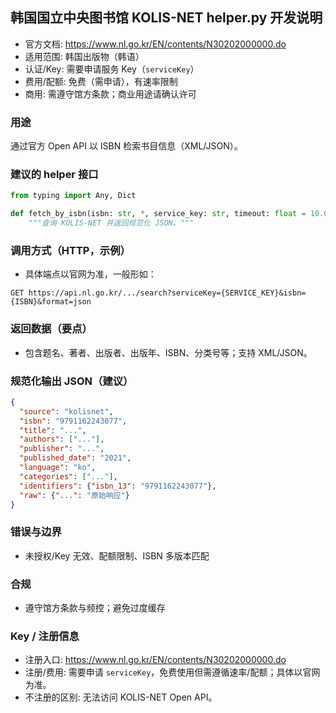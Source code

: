 ## 韩国国立中央图书馆 KOLIS-NET helper.py 开发说明

- 官方文档: https://www.nl.go.kr/EN/contents/N30202000000.do
- 适用范围: 韩国出版物（韩语）
- 认证/Key: 需要申请服务 Key（`serviceKey`）
- 费用/配额: 免费（需申请），有速率限制
- 商用: 需遵守馆方条款；商业用途请确认许可

### 用途
通过官方 Open API 以 ISBN 检索书目信息（XML/JSON）。

### 建议的 helper 接口
```python
from typing import Any, Dict

def fetch_by_isbn(isbn: str, *, service_key: str, timeout: float = 10.0) -> Dict[str, Any]:
    """查询 KOLIS-NET 并返回规范化 JSON。"""
```

### 调用方式（HTTP，示例）
- 具体端点以官网为准，一般形如：
```
GET https://api.nl.go.kr/.../search?serviceKey={SERVICE_KEY}&isbn={ISBN}&format=json
```

### 返回数据（要点）
- 包含题名、著者、出版者、出版年、ISBN、分类号等；支持 XML/JSON。

### 规范化输出 JSON（建议）
```json
{
  "source": "kolisnet",
  "isbn": "9791162243077",
  "title": "...",
  "authors": ["..."],
  "publisher": "...",
  "published_date": "2021",
  "language": "ko",
  "categories": ["..."],
  "identifiers": {"isbn_13": "9791162243077"},
  "raw": {"...": "原始响应"}
}
```

### 错误与边界
- 未授权/Key 无效、配额限制、ISBN 多版本匹配

### 合规
- 遵守馆方条款与频控；避免过度缓存

### Key / 注册信息
- 注册入口: https://www.nl.go.kr/EN/contents/N30202000000.do
- 注册/费用: 需要申请 `serviceKey`，免费使用但需遵循速率/配额；具体以官网为准。
- 不注册的区别: 无法访问 KOLIS-NET Open API。
